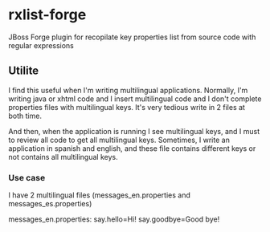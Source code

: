 # rxlist-forge


JBoss Forge plugin for recopilate key properties list from source code with regular expressions

## Utilite

I find this useful when I'm writing multilingual applications. Normally, I'm writing java or xhtml code and I insert
multilingual code and I don't complete properties files with multilingual keys. It's very tedious write in 2 files 
at both time.

And then, when the application is running I see multilingual keys, and I must to review all code to get all multilingual
keys. Sometimes, I write an application in spanish and english, and these file contains different keys or not contains all
multilingual keys.

### Use case

I have 2 multilingual files (messages_en.properties and messages_es.properties)

messages_en.properties:
    say.hello=Hi!
    say.goodbye=Good bye!